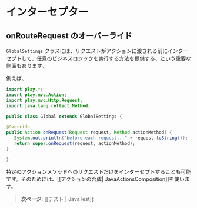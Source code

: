 <!-- translated -->
<!--
# Intercepting requests
-->
# インターセプター

<!--
## Overriding onRequest
-->
## onRouteRequest のオーバーライド

<!--
One important aspect of  the ```GlobalSettings``` class is that it provides a way to intercept requests and execute business logic before a request is dispatched to an action.
-->
 ```GlobalSettings``` クラスには、リクエストがアクションに渡される前にインターセプトして、任意のビジネスロジックを実行する方法を提供する、という重要な側面もあります。

<!--
For example:
-->
例えば、

```java
import play.*;
import play.mvc.Action;
import play.mvc.Http.Request;
import java.lang.reflect.Method;

public class Global extends GlobalSettings {

@Override
public Action onRequest(Request request, Method actionMethod) {
   System.out.println("before each request..." + request.toString());
   return super.onRequest(request, actionMethod);
}

}
```

<!--
It’s also possible to intercept a specific action method. This can be achieved via [[Action composition| JavaActionsComposition]].
-->
特定のアクションメソッドへのリクエストだけをインターセプトすることも可能です。そのためには、[[アクションの合成| JavaActionsComposition]]を使います。

<!--
> **Next:** [[Testing your application | JavaTest]]
-->
> **次ページ:** [[テスト | JavaTest]]